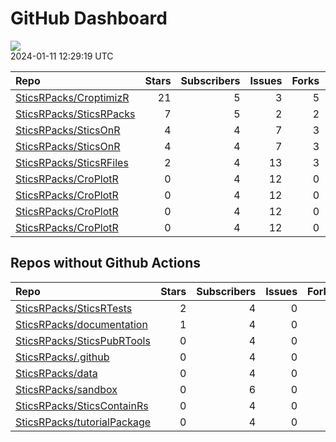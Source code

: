 GitHub Dashboard
================

![](https://github.com/SticsRPacks/status/workflows/Render%20Status/badge.svg)  
2024-01-11 12:29:19 UTC

| Repo                                                                  | Stars | Subscribers | Issues | Forks | Status                                                                                                                                                                                                                                                                                                    | Commit                                                                                                                                                                                                             |
|:----------------------------------------------------------------------|------:|------------:|-------:|------:|:----------------------------------------------------------------------------------------------------------------------------------------------------------------------------------------------------------------------------------------------------------------------------------------------------------|:-------------------------------------------------------------------------------------------------------------------------------------------------------------------------------------------------------------------|
| [SticsRPacks/CroptimizR](https://github.com/SticsRPacks/CroptimizR)   |    21 |           5 |      3 |     5 | [![](https://github.com/SticsRPacks/CroptimizR/workflows/R-CMD-check/badge.svg)](https://github.com/SticsRPacks/CroptimizR/actions/runs/7301924387) [![](https://github.com/SticsRPacks/CroptimizR/workflows/test-coverage/badge.svg)](https://github.com/SticsRPacks/CroptimizR/actions/runs/7301829512) | <a href="https://github.com/SticsRPacks/CroptimizR/commit/8c387e61cd4ec0a3eb6191d406b0dc66a477b883" title="Update DESCRIPTION and NEWS files for new release">8c387e</a>                                           |
| [SticsRPacks/SticsRPacks](https://github.com/SticsRPacks/SticsRPacks) |     7 |           5 |      2 |     2 | [![](https://github.com/SticsRPacks/SticsRPacks/workflows/Update%20CITATION.cff/badge.svg)](https://github.com/SticsRPacks/SticsRPacks/actions/runs/6493313900)                                                                                                                                           | <a href="https://github.com/SticsRPacks/SticsRPacks/commit/c1f6b1a78f7dda60889d26ef41e0af945f79e103" title="Install SticsRFiles from CRAN (#7)">c1f6b1</a>                                                         |
| [SticsRPacks/SticsOnR](https://github.com/SticsRPacks/SticsOnR)       |     4 |           4 |      7 |     3 | [![](https://github.com/SticsRPacks/SticsOnR/workflows/Update%20CITATION.cff/badge.svg)](https://github.com/SticsRPacks/SticsOnR/actions/runs/5540907600)                                                                                                                                                 | <a href="https://github.com/SticsRPacks/SticsOnR/commit/3a250b188e0b083c2c56a547c5abb23411c73da6" title="Update update-citation-cff.yaml (#7)">3a250b</a>                                                          |
| [SticsRPacks/SticsOnR](https://github.com/SticsRPacks/SticsOnR)       |     4 |           4 |      7 |     3 | [![](https://github.com/SticsRPacks/SticsOnR/workflows/R-CMD-check/badge.svg)](https://github.com/SticsRPacks/SticsOnR/actions/runs/6159823086) [![](https://github.com/SticsRPacks/SticsOnR/workflows/test-coverage/badge.svg)](https://github.com/SticsRPacks/SticsOnR/actions/runs/6159823090)         | <a href="https://github.com/SticsRPacks/SticsOnR/commit/7eca2364793bcdbc9b7986f341d65b414c4bd289" title="FIXed test on existence of javastics path in model_options in case param_values is specified.">7eca23</a> |
| [SticsRPacks/SticsRFiles](https://github.com/SticsRPacks/SticsRFiles) |     2 |           4 |     13 |     3 | [![](https://github.com/SticsRPacks/SticsRFiles/workflows/Update%20CITATION.cff/badge.svg)](https://github.com/SticsRPacks/SticsRFiles/actions/runs/7221142267)                                                                                                                                           | <a href="https://github.com/SticsRPacks/SticsRFiles/commit/8f4177a176785893404a1459aa7809d34617c9ac" title="restoring temporarily : get_param_data_df, form_list2df">8f4177</a>                                    |
| [SticsRPacks/CroPlotR](https://github.com/SticsRPacks/CroPlotR)       |     0 |           4 |     12 |     0 | [![](https://github.com/SticsRPacks/CroPlotR/workflows/Update%20CITATION.cff/badge.svg)](https://github.com/SticsRPacks/CroPlotR/actions/runs/7221299626)                                                                                                                                                 | <a href="https://github.com/SticsRPacks/CroPlotR/commit/6aa8a81ba8aa9a15e50c70920e9a8cae7d935443" title="Merge pull request #33 from SticsRPacks/sbuis-patch-1">6aa8a8</a>                                         |
| [SticsRPacks/CroPlotR](https://github.com/SticsRPacks/CroPlotR)       |     0 |           4 |     12 |     0 | [![](https://github.com/SticsRPacks/CroPlotR/workflows/R-CMD-check/badge.svg)](https://github.com/SticsRPacks/CroPlotR/actions/runs/7260899055) [![](https://github.com/SticsRPacks/CroPlotR/workflows/test-coverage/badge.svg)](https://github.com/SticsRPacks/CroPlotR/actions/runs/7260899058)         | <a href="https://github.com/SticsRPacks/CroPlotR/commit/d9289f284b3280d8ab24bbc0359dce849e0035d0" title="Merge pull request #34 from SticsRPacks/fix-uknown-var">d9289f</a>                                        |
| [SticsRPacks/CroPlotR](https://github.com/SticsRPacks/CroPlotR)       |     0 |           4 |     12 |     0 | [![](https://github.com/SticsRPacks/CroPlotR/workflows/Update%20CITATION.cff/badge.svg)](https://github.com/SticsRPacks/CroPlotR/actions/runs/7221299626)                                                                                                                                                 | <a href="https://github.com/SticsRPacks/CroPlotR/commit/6aa8a81ba8aa9a15e50c70920e9a8cae7d935443" title="Merge pull request #33 from SticsRPacks/sbuis-patch-1">6aa8a8</a>                                         |
| [SticsRPacks/CroPlotR](https://github.com/SticsRPacks/CroPlotR)       |     0 |           4 |     12 |     0 | [![](https://github.com/SticsRPacks/CroPlotR/workflows/R-CMD-check/badge.svg)](https://github.com/SticsRPacks/CroPlotR/actions/runs/7260899055) [![](https://github.com/SticsRPacks/CroPlotR/workflows/test-coverage/badge.svg)](https://github.com/SticsRPacks/CroPlotR/actions/runs/7260899058)         | <a href="https://github.com/SticsRPacks/CroPlotR/commit/d9289f284b3280d8ab24bbc0359dce849e0035d0" title="Merge pull request #34 from SticsRPacks/fix-uknown-var">d9289f</a>                                        |

## Repos without Github Actions

| Repo                                                                          | Stars | Subscribers | Issues | Forks |
|:------------------------------------------------------------------------------|------:|------------:|-------:|------:|
| [SticsRPacks/SticsRTests](https://github.com/SticsRPacks/SticsRTests)         |     2 |           4 |      0 |     1 |
| [SticsRPacks/documentation](https://github.com/SticsRPacks/documentation)     |     1 |           4 |      0 |     0 |
| [SticsRPacks/SticsPubRTools](https://github.com/SticsRPacks/SticsPubRTools)   |     0 |           4 |      0 |     0 |
| [SticsRPacks/.github](https://github.com/SticsRPacks/.github)                 |     0 |           4 |      0 |     0 |
| [SticsRPacks/data](https://github.com/SticsRPacks/data)                       |     0 |           4 |      0 |     0 |
| [SticsRPacks/sandbox](https://github.com/SticsRPacks/sandbox)                 |     0 |           6 |      0 |     0 |
| [SticsRPacks/SticsContainRs](https://github.com/SticsRPacks/SticsContainRs)   |     0 |           4 |      0 |     0 |
| [SticsRPacks/tutorialPackage](https://github.com/SticsRPacks/tutorialPackage) |     0 |           4 |      0 |     0 |
